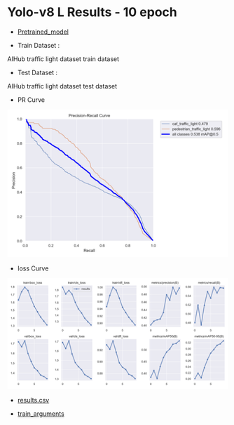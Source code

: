 # Yolo-v8 L Results - 10 epoch

- [Pretrained_model]()

- Train Dataset : 

AIHub traffic light dataset train dataset 

- Test Dataset : 

AIHub traffic light dataset test dataset

- PR Curve 

![PRcurve](/results/yolov8l_AIHub_only_10epoch/PR_curve.png)

- loss Curve 

![Losscurve](/results/yolov8l_AIHub_only_10epoch/results.png)

- [results.csv](results/yolov8l_AIHub_only_10epoch/results.csv)

- [train_arguments](results/yolov8l_AIHub_only_10epoch/args.yaml)